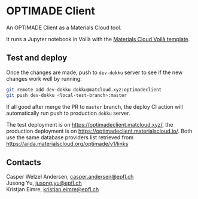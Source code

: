 # OPTIMADE Client

An OPTIMADE Client as a Materials Cloud tool.

It runs a Jupyter notebook in Voilà with the [Materials Cloud Voilà template](https://github.com/materialscloud-org/voila-materialscloud-template).

## Test and deploy

Once the changes are made, push to `dev-dokku` server to see if the new changes work well by running: 

```bash
git remote add dev-dokku dokku@matcloud.xyz:optimadeclient
git push dev-dokku <local-test-branch>:master
```

If all good after merge the PR to `master` branch, the deploy CI action will automatically run push to production `dokku` server.

The test deployment is on https://optimadeclient.matcloud.xyz/, the production deployment is on https://optimadeclient.materialscloud.io/. 
Both use the same database providers list retrieved from https://aiida.materialscloud.org/optimade/v1/links

## Contacts

Casper Welzel Andersen, casper.andersen@epfl.ch  
Jusong Yu, jusong.yu@epfl.ch  
Kristjan Eimre, kristjan.eimre@epfl.ch 